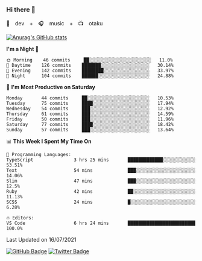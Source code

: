 ### Hi there 👋

🚀　dev　+　🎧　music　+　📺　otaku


[![Anurag's GitHub stats](https://github-readme-stats.vercel.app/api?username=koheitasaka&count_private=true&show_icons=true&theme=monokai)](https://github.com/koheitasaka/github-readme-stats)

<!--START_SECTION:waka-->
**I'm a Night 🦉** 

```text
🌞 Morning    46 commits     ██░░░░░░░░░░░░░░░░░░░░░░░   11.0% 
🌆 Daytime    126 commits    ███████░░░░░░░░░░░░░░░░░░   30.14% 
🌃 Evening    142 commits    ████████░░░░░░░░░░░░░░░░░   33.97% 
🌙 Night      104 commits    ██████░░░░░░░░░░░░░░░░░░░   24.88%

```
📅 **I'm Most Productive on Saturday** 

```text
Monday       44 commits     ██░░░░░░░░░░░░░░░░░░░░░░░   10.53% 
Tuesday      75 commits     ████░░░░░░░░░░░░░░░░░░░░░   17.94% 
Wednesday    54 commits     ███░░░░░░░░░░░░░░░░░░░░░░   12.92% 
Thursday     61 commits     ███░░░░░░░░░░░░░░░░░░░░░░   14.59% 
Friday       50 commits     ███░░░░░░░░░░░░░░░░░░░░░░   11.96% 
Saturday     77 commits     ████░░░░░░░░░░░░░░░░░░░░░   18.42% 
Sunday       57 commits     ███░░░░░░░░░░░░░░░░░░░░░░   13.64%

```


📊 **This Week I Spent My Time On** 

```text
💬 Programming Languages: 
TypeScript               3 hrs 25 mins       █████████████░░░░░░░░░░░░   53.51% 
Text                     54 mins             ███░░░░░░░░░░░░░░░░░░░░░░   14.06% 
Slim                     47 mins             ███░░░░░░░░░░░░░░░░░░░░░░   12.5% 
Ruby                     42 mins             ██░░░░░░░░░░░░░░░░░░░░░░░   11.13% 
SCSS                     24 mins             █░░░░░░░░░░░░░░░░░░░░░░░░   6.28%

🔥 Editors: 
VS Code                  6 hrs 24 mins       █████████████████████████   100.0%

```


 Last Updated on 16/07/2021
<!--END_SECTION:waka-->

[![GitHub Badge](https://img.shields.io/badge/GitHub-100000?style=for-the-badge&logo=github&logoColor=white)](https://github.com/koheitasaka)
[![Twitter Badge](https://img.shields.io/badge/Twitter-1DA1F2?style=for-the-badge&logo=twitter&logoColor=white)](https://twitter.com/sleep_asleep_)
